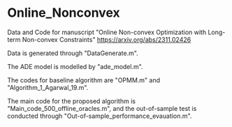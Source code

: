 # Online_Nonconvex
Data and Code for manuscript "Online Non-convex Optimization with Long-term Non-convex Constraints" https://arxiv.org/abs/2311.02426

Data is generated through "DataGenerate.m".

The ADE model is modelled by "ade_model.m".

The codes for baseline algorithm are "OPMM.m" and "Algorithm_1_Agarwal_19.m".

The main code for the proposed algorithm is "Main_code_500_offline_oracles.m", and the out-of-sample test is conducted through "Out-of-sample_performance_evauation.m". 
